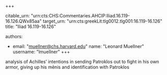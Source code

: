 +++


citable_urn: "urn:cts:CHS:Commentaries.AHCIP:Iliad.16.119-16.126.QWx85aa"
target_urn: "urn:cts:greekLit:tlg0012.tlg001:16.119-16.126"
title: "Iliad 16.119-16.126"

authors:
- email: "muellner@chs.harvard.edu"
  name: "Leonard Muellner"
  username: "lmuellner"
+++

<p>analysis of Achilles’ intentions in sending Patroklos out to fight in his own armor, giving up his mēnis and identification with Patroklos</p>